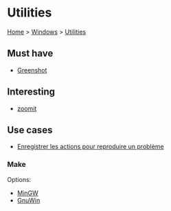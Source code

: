 # Utilities

[Home](../readme.md) > [Windows](./windows.md) > [Utilities](./utilities.md)

## Must have

- [Greenshot](http://getgreenshot.org/downloads/)

## Interesting

- [zoomit](https://docs.microsoft.com/en-us/sysinternals/downloads/zoomit)

## Use cases

- [Enregistrer les actions pour reproduire un problème](https://support.microsoft.com/fr-fr/help/22878/windows-10-record-steps)

### Make

Options:

- [MinGW](http://www.mingw.org/)
- [GnuWin](http://gnuwin32.sourceforge.net/)
